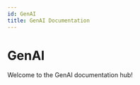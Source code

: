 ```yaml
---
id: GenAI
title: GenAI Documentation
---
```


# GenAI

Welcome to the GenAI documentation hub!
